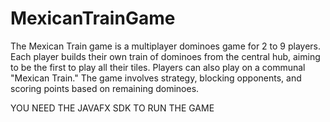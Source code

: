 # MexicanTrainGame
The Mexican Train game is a multiplayer dominoes game for 2 to 9 players. Each player builds their own train of dominoes from the central hub, aiming to be the first to play all their tiles. Players can also play on a communal "Mexican Train." The game involves strategy, blocking opponents, and scoring points based on remaining dominoes.

YOU NEED THE JAVAFX SDK TO RUN THE GAME

